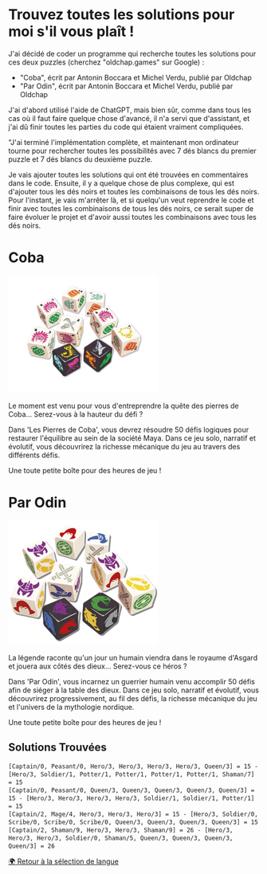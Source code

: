 Trouvez toutes les solutions pour moi s'il vous plaît !
====================================================

J'ai décidé de coder un programme qui recherche toutes les solutions pour ces deux puzzles (cherchez "oldchap.games" sur Google) :
- "Coba", écrit par Antonin Boccara et Michel Verdu, publié par Oldchap
- "Par Odin", écrit par Antonin Boccara et Michel Verdu, publié par Oldchap

J'ai d'abord utilisé l'aide de ChatGPT, mais bien sûr, comme dans tous les cas où il faut faire quelque chose d'avancé, il n'a servi que d'assistant, et j'ai dû finir toutes les parties du code qui étaient vraiment compliquées.

"J'ai terminé l'implémentation complète, et maintenant mon ordinateur tourne pour rechercher toutes les possibilités avec 7 dés blancs du premier puzzle et 7 dés blancs du deuxième puzzle.

Je vais ajouter toutes les solutions qui ont été trouvées en commentaires dans le code. Ensuite, il y a quelque chose de plus complexe, qui est d'ajouter tous les dés noirs et toutes les combinaisons de tous les dés noirs. Pour l'instant, je vais m'arrêter là, et si quelqu'un veut reprendre le code et finir avec toutes les combinaisons de tous les dés noirs, ce serait super de faire évoluer le projet et d'avoir aussi toutes les combinaisons avec tous les dés noirs.

Coba
====
<img src="img-coba-dice.png" alt="Coba" width="300" style="max-width: 300px; height: auto;">

Le moment est venu pour vous d'entreprendre la quête des pierres de Coba... Serez-vous à la hauteur du défi ?

Dans 'Les Pierres de Coba', vous devrez résoudre 50 défis logiques pour restaurer l'équilibre au sein de la société Maya. Dans ce jeu solo, narratif et évolutif, vous découvrirez la richesse mécanique du jeu au travers des différents défis.

Une toute petite boîte pour des heures de jeu !

Par Odin
========
<img src="img-by-odin-dice.png" alt="Par Odin" width="300" style="max-width: 300px; height: auto;">

La légende raconte qu'un jour un humain viendra dans le royaume d'Asgard et jouera aux côtés des dieux... Serez-vous ce héros ?

Dans 'Par Odin', vous incarnez un guerrier humain venu accomplir 50 défis afin de siéger à la table des dieux. Dans ce jeu solo, narratif et évolutif, vous découvrirez progressivement, au fil des défis, la richesse mécanique du jeu et l'univers de la mythologie nordique.

Une toute petite boîte pour des heures de jeu !

## Solutions Trouvées

```
[Captain/0, Peasant/0, Hero/3, Hero/3, Hero/3, Hero/3, Queen/3] = 15 - [Hero/3, Soldier/1, Potter/1, Potter/1, Potter/1, Potter/1, Shaman/7] = 15
[Captain/0, Peasant/0, Queen/3, Queen/3, Queen/3, Queen/3, Queen/3] = 15 - [Hero/3, Hero/3, Hero/3, Hero/3, Soldier/1, Soldier/1, Potter/1] = 15
[Captain/2, Mage/4, Hero/3, Hero/3, Hero/3] = 15 - [Hero/3, Soldier/0, Scribe/0, Scribe/0, Scribe/0, Queen/3, Queen/3, Queen/3, Queen/3] = 15
[Captain/2, Shaman/9, Hero/3, Hero/3, Shaman/9] = 26 - [Hero/3, Hero/3, Hero/3, Soldier/0, Shaman/5, Queen/3, Queen/3, Queen/3, Queen/3] = 26
```

[🌍 Retour à la sélection de langue](README.md)
